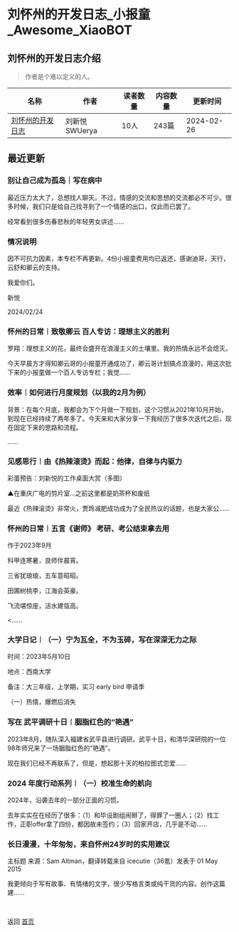 # 刘怀州的开发日志_小报童_Awesome_XiaoBOT

## 刘怀州的开发日志介绍
> 作者是个难以定义的人。  
  


|名称|作者|读者数量|内容数量|更新时间|
|---|---|---|---|---|
|[刘怀州的开发日志](https://xiaobot.net/p/lhzhou10?refer=9c3f1c95-a052-465a-9902-f6d75080262a)|刘新悦SWUerya|10人|243篇|2024-02-26|

## 最近更新
### 别让自己成为孤岛｜写在病中

最近压力太大了，总想找人聊天。不过，情感的交流和思想的交流都必不可少。很多时候，我们只是给自己找寻到了一个情感的出口，仅此而已罢了。

经常看到很多伤春悲秋的年轻男女讲述......

### 情况说明

因不可抗力因素，本专栏不再更新。4份小报童费用均已返还，感谢迪哥，天行，云舒和卿云的支持。

我爱你们。

新悦

2024/02/24

### 怀州的日常︱致敬卿云 百人专访：理想主义的胜利

罗翔：理想主义的花，最终会盛开在浪漫主义的土壤里。我的热情永远不会熄灭。

今天早晨方才得知卿云哥的小报童开通成功了，卿云哥计划搞点浪漫的，用这次批下来的小报童做一个百人专访专栏；我觉......

### 效率︱如何进行月度规划（以我的2月为例）

背景：在每个月底，我都会为下个月做一下规划，这个习惯从2021年10月开始，到现在已经持续了两年多了。今天来和大家分享一下我经历了很多次迭代之后，现在固定下来的思路和流程。

......

### 见感思行︱由《热辣滚烫》而起：他律，自律与内驱力

彩蛋预告：刘新悦的工作桌面大赏（多图）

▲在重庆广电的剪片室…之前这里都是奶茶杯和废纸

最近《热辣滚烫》非常火，贾玲减肥成功成为了全民热议的话题，也是大家公......

### 怀州的日常︱五言《谢师》 考研、考公结束拿去用

作于2023年9月

科甲连寒暑，良师伴晨宵。

三省犹琅琅，五车意昭昭。

田圃树桃李，江海会英豪。

飞流堪惊座，活水建瓴高。

<......

### 大学日记︱（一）宁为瓦全，不为玉碎，写在深深无力之际

时间：2023年5月10日

地点：西南大学

备注：大三年级，上学期，实习 early bird 申请季

（一）热情，爆燃后消失

### 写在 武平调研十日︱胭脂红色的“艳遇”

2023年8月，随队深入福建省武平县进行调研。武平十日，和清华深研院的一位98年师兄来了一场胭脂红色的“艳遇”。

现在我们已经不再联系了，但是，想起那十天的柏拉图式恋爱......

### 2024 年度行动系列︱（一）校准生命的航向

2024年，沿袭去年的一部分正面的习惯。

去年实实在在经历了很多：（1）和毕设剧组闹掰了，得罪了一圈人；（2）找工作，正职offer拿了四份，都因故未签约；（3）回家开店，几乎是不动......

### 长日漫漫，十年匆匆，来自怀州24岁时的实用建议

主标题 来源：Sam Altman，翻译转载来自 icecutie（36氪）发表于 01 May 2015

我更倾向于写有故事、有情绪的文字，很少写格言类或纯干货的内容。创作这篇建......


<a href="https://github.com/Reno9527/awesome-xiaobot" style="color: white; text-decoration: none;">awesome-xiaobot</a>

返回 [首页](../README.md)
